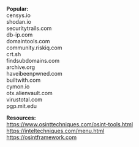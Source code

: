 <b>Popular:</b><br>
censys.io<br>
shodan.io<br>
securitytrails.com<br>
db-ip.com<br>
domaintools.com<br>
community.riskiq.com<br>
crt.sh<br>
findsubdomains.com<br>
archive.org<br>
haveibeenpwned.com<br>
builtwith.com<br>
cymon.io<br>
otx.alienvault.com<br>
virustotal.com<br>
pgp.mit.edu

<b>Resources:</b><br>
https://www.osinttechniques.com/osint-tools.html<br>
https://inteltechniques.com/menu.html<br>
https://osintframework.com
